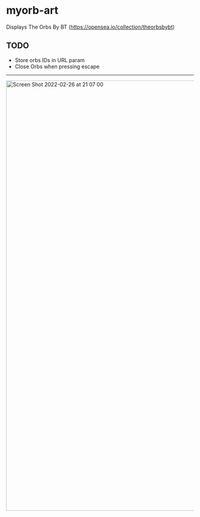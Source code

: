 # myorb-art
Displays The Orbs By BT (https://opensea.io/collection/theorbsbybt)

## TODO
 - Store orbs IDs in URL param
 - Close Orbs when pressing escape

---

<img width="1153" alt="Screen Shot 2022-02-26 at 21 07 00" src="https://user-images.githubusercontent.com/3918958/155857716-6470d472-230f-41ea-a83c-abf4c861e956.png">
